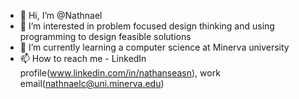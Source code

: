 - 👋 Hi, I’m @Nathnael
- 👀 I’m interested in problem focused design thinking and using programming to design feasible solutions
- 🌱 I’m currently learning a computer science at Minerva university
- 📫 How to reach me - LinkedIn profile(www.linkedin.com/in/nathanseasn), work email(nathnaelc@uni.minerva.edu)
<!---
Nathnaelc/Nathnaelc is a ✨ special ✨ repository because its `README.md` (this file) appears on your GitHub profile.
You can click the Preview link to take a look at your changes.
--->
